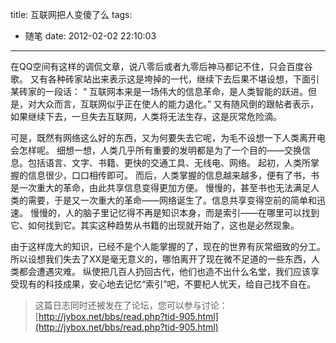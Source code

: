 title: 互联网把人变傻了么
tags:
  - 随笔
date: 2012-02-02 22:10:03
---

在QQ空间有这样的调侃文章，说八零后或者九零后神马都记不住，只会百度谷歌。
又有各种砖家站出来表示这是垮掉的一代，继续下去后果不堪设想，下面引某砖家的一段话：
“ 互联网本来是一场伟大的信息革命，是人类智能的跃进。但是，对大众而言，互联网似乎正在使人的能力退化。”
又有随风倒的跟帖者表示，如果继续下去，一旦失去互联网，人类将无法生存，这是灰常危险滴。

可是，既然有网络这么好的东西，又为何要失去它呢，为毛不设想一下人类离开电会怎样呢。
细想一想，人类几乎所有重要的发明都是为了一个目的——交换信息。包括语言、文字、书籍、更快的交通工具、无线电、网络。
起初，人类所掌握的信息很少，口口相传即可。
而后，人类掌握的信息越来越多，便有了书，书是一次重大的革命，由此共享信息变得更加方便。
慢慢的，甚至书也无法满足人类的需要，于是又一次重大的革命——网络诞生了。信息共享变得空前的简单和迅速。
慢慢的，人的脑子里记忆得不再是知识本身，而是索引——在哪里可以找到它、如何找到它。其实这种趋势从书籍的出现就开始了，这也是必然现象。

由于这样庞大的知识，已经不是个人能掌握的了，现在的世界有灰常细致的分工。
所以设想我们失去了XX是毫无意义的，哪怕离开了现在微不足道的一些东西，人类都会遭遇灾难。
纵使把几百人扔回古代，他们也造不出什么名堂，我们应该享受现有的科技成果，安心地去记忆“索引”吧，不要杞人忧天，给自己找不自在。

> 这篇日志同时还被发在了论坛，您可以参与讨论：[http://jybox.net/bbs/read.php?tid-905.html](http://jybox.net/bbs/read.php?tid-905.html)